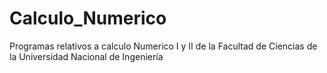 # Calculo_Numerico
Programas relativos a calculo Numerico I y II de la Facultad de Ciencias de la Universidad Nacional de Ingeniería
